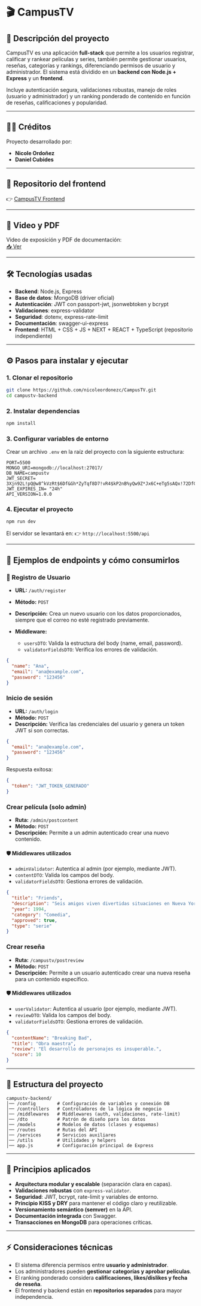 # 🎬 CampusTV

## 📌 Descripción del proyecto

CampusTV es una aplicación **full-stack** que permite a los usuarios registrar, calificar y rankear películas y series, también permite gestionar usuarios, reseñas, categorías y rankings, diferenciando permisos de usuario y administrador.
El sistema está dividido en un **backend con Node.js + Express** y un **frontend**.

Incluye autenticación segura, validaciones robustas, manejo de roles (usuario y administrador) y un ranking ponderado de contenido en función de reseñas, calificaciones y popularidad.

---

## 👨‍💻 Créditos

Proyecto desarrollado por:

* **Nicole Ordoñez**
* **Daniel Cubides**

---

## 🔗 Repositorio del frontend

👉 [CampusTV Frontend](https://github.com/DanielFelipeFlorezCubides/campustv-frontend.git)

---

## 📄 Video y PDF 

Video de exposición y PDF de documentación:  
[📥 Ver](https://drive.google.com/drive/folders/1Pj0Pc3qK8IUr17zyrON7-2kXeXKknLQe?usp=sharing)

---
## 🛠️ Tecnologías usadas

* **Backend**: Node.js, Express
* **Base de datos**: MongoDB (driver oficial)
* **Autenticación**: JWT con passport-jwt, jsonwebtoken y bcrypt
* **Validaciones**: express-validator
* **Seguridad**: dotenv, express-rate-limit
* **Documentación**: swagger-ui-express
* **Frontend**: HTML + CSS + JS + NEXT + REACT + TypeScript (repositorio independiente)

---

## ⚙️ Pasos para instalar y ejecutar

### 1. Clonar el repositorio

```bash
git clone https://github.com/nicoleordonezc/CampusTV.git
cd campustv-backend
```

### 2. Instalar dependencias

```bash
npm install
```

### 3. Configurar variables de entorno

Crear un archivo `.env` en la raíz del proyecto con la siguiente estructura:

```env
PORT=5500
MONGO_URI=mongodb://localhost:27017/
DB_NAME=campustv
JWT_SECRET= 3Xjn92L!pQ@w8^kVzRt$6Df&Gh*ZyTqf8D7!vR4$kP2nB%yQw9Z*Jx6C+eTg5sAQx!72DfG%8@w^KjrT6ZpLm$9Vv&yBnE
JWT_EXPIRES_IN= "24h"
API_VERSION=1.0.0
```

### 4. Ejecutar el proyecto

```bash
npm run dev
```

El servidor se levantará en:
👉 `http://localhost:5500/api`

---

## 📡 Ejemplos de endpoints y cómo consumirlos

### 📝 Registro de Usuario

* **URL:** `/auth/register`
* **Método:** `POST`
* **Descripción:** Crea un nuevo usuario con los datos proporcionados, siempre que el correo no esté registrado previamente.
* **Middleware:**

  * `usersDTO`: Valida la estructura del body (name, email, password).
  * `validatorFieldsDTO`: Verifica los errores de validación.

```json
{
  "name": "Ana",
  "email": "ana@example.com",
  "password": "123456"
}
```

### Inicio de sesión

* **URL:** `/auth/login`
* **Método:** `POST`
* **Descripción:** Verifica las credenciales del usuario y genera un token JWT si son correctas.

```json
{
  "email": "ana@example.com",
  "password": "123456"
}
```

Respuesta exitosa:

```json
{
  "token": "JWT_TOKEN_GENERADO"
}
```

### Crear película (solo admin)

* **Ruta:** `/admin/postcontent`
* **Método:** `POST`
* **Descripción:** Permite a un admin autenticado crear una nuevo contenido.

#### 🛡️ Middlewares utilizados

* `adminValidator`: Autentica al admin (por ejemplo, mediante JWT).
* `contentDTO`: Valida los campos del body.
* `validatorFieldsDTO`: Gestiona errores de validación.

```json
{
  "title": "Friends",
  "description": "Seis amigos viven divertidas situaciones en Nueva York.",
  "year": 1994,
  "category": "Comedia",
  "approved": true,
  "type": "serie"
}
```

### Crear reseña

* **Ruta:** `/campustv/postreview`
* **Método:** `POST`
* **Descripción:** Permite a un usuario autenticado crear una nueva reseña para un contenido específico.

#### 🛡️ Middlewares utilizados

* `userValidator`: Autentica al usuario (por ejemplo, mediante JWT).
* `reviewDTO`: Valida los campos del body.
* `validatorFieldsDTO`: Gestiona errores de validación.

```json
{
  "contentName": "Breaking Bad",
  "title": "Obra maestra",
  "review": "El desarrollo de personajes es insuperable.",
  "score": 10
}
```

---

## 📂 Estructura del proyecto

```
campustv-backend/
│── /config        # Configuración de variables y conexión DB
│── /controllers   # Controladores de la lógica de negocio
│── /middlewares   # Middlewares (auth, validaciones, rate-limit)
│── /dto           # Patrón de diseño para los datos
│── /models        # Modelos de datos (clases y esquemas)
│── /routes        # Rutas del API
│── /services      # Servicios auxiliares 
│── /utils         # Utilidades y helpers
│── app.js         # Configuración principal de Express
```

---

## 📏 Principios aplicados

* **Arquitectura modular y escalable** (separación clara en capas).
* **Validaciones robustas** con `express-validator`.
* **Seguridad**: JWT, bcrypt, rate-limit y variables de entorno.
* **Principio KISS y DRY** para mantener el código claro y reutilizable.
* **Versionamiento semántico (semver)** en la API.
* **Documentación integrada** con Swagger.
* **Transacciones en MongoDB** para operaciones críticas.

---

## ⚡ Consideraciones técnicas

* El sistema diferencia permisos entre **usuario y administrador**.
* Los administradores pueden **gestionar categorías y aprobar películas**.
* El ranking ponderado considera **calificaciones, likes/dislikes y fecha de reseña**.
* El frontend y backend están en **repositorios separados** para mayor independencia.
